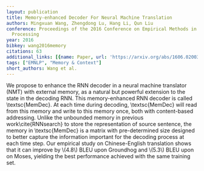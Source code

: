 ```yaml
---
layout: publication
title: Memory-enhanced Decoder For Neural Machine Translation
authors: Mingxuan Wang, Zhengdong Lu, Hang Li, Qun Liu
conference: Proceedings of the 2016 Conference on Empirical Methods in Natural Language
  Processing
year: 2016
bibkey: wang2016memory
citations: 63
additional_links: [{name: Paper, url: 'https://arxiv.org/abs/1606.02003'}]
tags: ["EMNLP", "Memory & Context"]
short_authors: Wang et al.
---
```

We propose to enhance the RNN decoder in a neural machine translator (NMT)
with external memory, as a natural but powerful extension to the state in the
decoding RNN. This memory-enhanced RNN decoder is called \textsc\{MemDec\}. At
each time during decoding, \textsc\{MemDec\} will read from this memory and write
to this memory once, both with content-based addressing. Unlike the unbounded
memory in previous work\cite\{RNNsearch\} to store the representation of source
sentence, the memory in \textsc\{MemDec\} is a matrix with pre-determined size
designed to better capture the information important for the decoding process
at each time step. Our empirical study on Chinese-English translation shows
that it can improve by \\(4.8\\) BLEU upon Groundhog and \\(5.3\\) BLEU upon on Moses,
yielding the best performance achieved with the same training set.